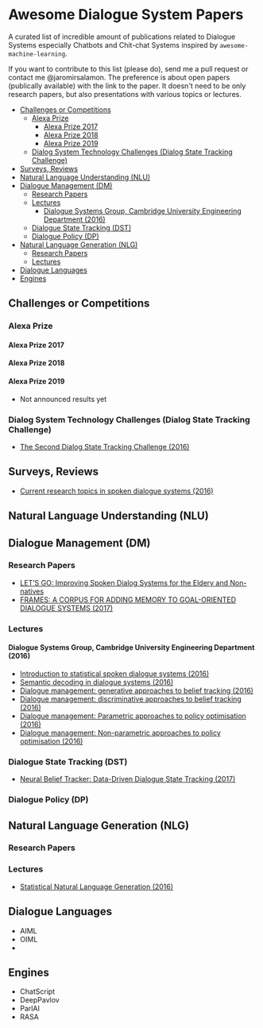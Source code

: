 # Awesome Dialogue System Papers
A curated list of incredible amount of publications related to Dialogue Systems especially Chatbots and Chit-chat Systems inspired by `awesome-machine-learning`.

If you want to contribute to this list (please do), send me a pull request or contact me @jaromirsalamon. The preference is about open papers (publically available) with the link to the paper. It doesn't need to be only research papers, but also presentations with various topics or lectures.

<!-- MarkdownTOC levels="1,2,3,4" autolink="true" -->

- [Challenges or Competitions](#challenges-or-competitions)
	- [Alexa Prize](#alexa-prize)
		- [Alexa Prize 2017](#alexa-prize-2017)
		- [Alexa Prize 2018](#alexa-prize-2018)
		- [Alexa Prize 2019](#alexa-prize-2019)
	- [Dialog System Technology Challenges \(Dialog State Tracking Challenge\)](#dialog-system-technology-challenges-dialog-state-tracking-challenge)
- [Surveys, Reviews](#surveys-reviews)
- [Natural Language Understanding \(NLU\)](#natural-language-understanding-nlu)
- [Dialogue Management \(DM\)](#dialogue-management-dm)
	- [Research Papers](#research-papers)
	- [Lectures](#lectures)
		- [Dialogue Systems Group, Cambridge University Engineering Department \(2016\)](#dialogue-systems-group-cambridge-university-engineering-department-2016)
	- [Dialogue State Tracking \(DST\)](#dialogue-state-tracking-dst)
	- [Dialogue Policy \(DP\)](#dialogue-policy-dp)
- [Natural Language Generation \(NLG\)](#natural-language-generation-nlg)
	- [Research Papers](#research-papers-1)
	- [Lectures](#lectures-1)
- [Dialogue Languages](#dialogue-languages)
- [Engines](#engines)

<!-- /MarkdownTOC -->


## Challenges or Competitions

### Alexa Prize

#### Alexa Prize 2017

#### Alexa Prize 2018

#### Alexa Prize 2019
* Not announced results yet


### Dialog System Technology Challenges (Dialog State Tracking Challenge)
* [The Second Dialog State Tracking Challenge (2016)](https://www.microsoft.com/en-us/research/wp-content/uploads/2016/02/summaryWriteup.pdf)


## Surveys, Reviews
* [Current research topics in spoken dialogue systems (2016)](https://www.cs.hhu.de/fileadmin/redaktion/Fakultaeten/Mathematisch-Naturwissenschaftliche_Fakultaet/Informatik/Dialog_Systems_and_Machine_Learning/Lectures_SDS/L8.pdf)


<!-- NLU -->
## Natural Language Understanding (NLU)

<!-- DM -->
## Dialogue Management (DM)

### Research Papers
* [LET’S GO: Improving Spoken Dialog Systems for the Eldery and Non-natives](http://www.cs.cmu.edu/~dgroup/papers/letsgo.pdf)
* [FRAMES: A CORPUS FOR ADDING MEMORY TO GOAL-ORIENTED DIALOGUE SYSTEMS (2017)](https://arxiv.org/pdf/1704.00057.pdf)

### Lectures

#### Dialogue Systems Group, Cambridge University Engineering Department (2016)
* [Introduction to statistical spoken dialogue systems (2016)](https://www.cs.hhu.de/fileadmin/redaktion/Fakultaeten/Mathematisch-Naturwissenschaftliche_Fakultaet/Informatik/Dialog_Systems_and_Machine_Learning/Lectures_SDS/L1.pdf)
* [Semantic decoding in dialogue systems (2016)](https://www.cs.hhu.de/fileadmin/redaktion/Fakultaeten/Mathematisch-Naturwissenschaftliche_Fakultaet/Informatik/Dialog_Systems_and_Machine_Learning/Lectures_SDS/L2.pdf)
* [Dialogue management: generative approaches to belief tracking (2016)](https://www.cs.hhu.de/fileadmin/redaktion/Fakultaeten/Mathematisch-Naturwissenschaftliche_Fakultaet/Informatik/Dialog_Systems_and_Machine_Learning/Lectures_SDS/L3.pdf)
* [Dialogue management: discriminative approaches to belief tracking (2016)](https://www.cs.hhu.de/fileadmin/redaktion/Fakultaeten/Mathematisch-Naturwissenschaftliche_Fakultaet/Informatik/Dialog_Systems_and_Machine_Learning/Lectures_SDS/L4.pdf) 
* [Dialogue management: Parametric approaches to policy optimisation (2016)](https://www.cs.hhu.de/fileadmin/redaktion/Fakultaeten/Mathematisch-Naturwissenschaftliche_Fakultaet/Informatik/Dialog_Systems_and_Machine_Learning/Lectures_SDS/L5.pdf)
* [Dialogue management: Non-parametric approaches to policy optimisation (2016)](https://www.cs.hhu.de/fileadmin/redaktion/Fakultaeten/Mathematisch-Naturwissenschaftliche_Fakultaet/Informatik/Dialog_Systems_and_Machine_Learning/Lectures_SDS/L6.pdf)


### Dialogue State Tracking (DST)
* [Neural Belief Tracker: Data-Driven Dialogue State Tracking (2017)](https://arxiv.org/pdf/1606.03777.pdf)

### Dialogue Policy (DP)

<!-- NLG -->
## Natural Language Generation (NLG)

### Research Papers

### Lectures
* [Statistical Natural Language Generation (2016)](https://www.cs.hhu.de/fileadmin/redaktion/Fakultaeten/Mathematisch-Naturwissenschaftliche_Fakultaet/Informatik/Dialog_Systems_and_Machine_Learning/Lectures_SDS/L7.pdf)


## Dialogue Languages
* AIML
* OIML
* 

## Engines
* ChatScript
* DeepPavlov
* ParlAI
* RASA